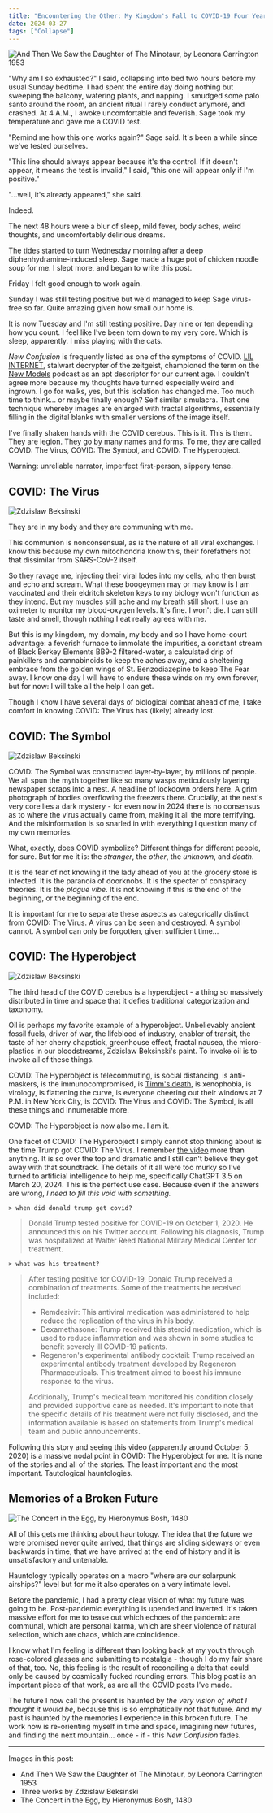 ```yaml
---
title: "Encountering the Other: My Kingdom's Fall to COVID-19 Four Years Later"
date: 2024-03-27
tags: ["Collapse"]
---
```


![And Then We Saw the Daughter of The Minotaur, by Leonora Carrington 1953](/images/and-then-we-saw-the-daughter-of-the-minotaur-1953-leonora-carrington.jpg)

"Why am I so exhausted?" I said, collapsing into bed two hours before my usual Sunday bedtime. I had spent the entire day doing nothing but sweeping the balcony, watering plants, and napping. I smudged some palo santo around the room, an ancient ritual I rarely conduct anymore, and crashed. At 4 A.M., I awoke uncomfortable and feverish. Sage took my temperature and gave me a COVID test.

"Remind me how this one works again?" Sage said. It's been a while since we've tested ourselves.

"This line should always appear because it's the control. If it doesn't appear, it means the test is invalid," I said, "this one will appear only if I'm positive."

"...well, it's already appeared," she said.

Indeed.

The next 48 hours were a blur of sleep, mild fever, body aches, weird thoughts, and uncomfortably delirious dreams.

The tides started to turn Wednesday morning after a deep diphenhydramine-induced sleep. Sage made a huge pot of chicken noodle soup for me. I slept more, and began to write this post.

Friday I felt good enough to work again.

Sunday I was still testing positive but we'd managed to keep Sage virus-free so far. Quite amazing given how small our home is.

It is now Tuesday and I'm still testing positive. Day nine or ten depending how you count. I feel like I've been torn down to my very core. Which is sleep, apparently. I miss playing with the cats.

_New Confusion_ is frequently listed as one of the symptoms of COVID. [LIL INTERNET](https://lilinter.net/), stalwart decrypter of the zeitgeist, championed the term on the [New Models](https://newmodels.io) podcast as an apt descriptor for our current age. I couldn't agree more because my thoughts have turned especially weird and ingrown. I go for walks, yes, but this isolation has changed me. Too much time to think... or maybe finally enough? Self similar simulacra. That one technique whereby images are enlarged with fractal algorithms, essentially filling in the digital blanks with smaller versions of the image itself.

I've finally shaken hands with the COVID cerebus. This is it. This is them. They are legion. They go by many names and forms. To me, they are called COVID: The Virus, COVID: The Symbol, and COVID: The Hyperobject.

Warning: unreliable narrator, imperfect first-person, slippery tense.

## COVID: The Virus

![Zdzislaw Beksinski](/images/zdzislaw-beksinski-1.jpg)

They are in my body and they are communing with me.

This communion is nonconsensual, as is the nature of all viral exchanges. I know this because my own mitochondria know this, their forefathers not that dissimilar from SARS-CoV-2 itself.

So they ravage me, injecting their viral lodes into my cells, who then burst and echo and scream. What these boogeymen may or may know is I am vaccinated and their eldritch skeleton keys to my biology won't function as they intend. But my muscles still ache and my breath still short. I use an oximeter to monitor my blood-oxygen levels. It's fine. I won't die. I can still taste and smell, though nothing I eat really agrees with me.

But this is my kingdom, my domain, my body and so I have home-court advantage: a feverish furnace to immolate the impurities, a constant stream of Black Berkey Elements BB9-2 filtered-water, a calculated drip of painkillers and cannabinoids to keep the aches away, and a sheltering embrace from the golden wings of St. Benzodiazepine to keep The Fear away. I know one day I will have to endure these winds on my own forever, but for now: I will take all the help I can get.

Though I know I have several days of biological combat ahead of me, I take comfort in knowing COVID: The Virus has (likely) already lost.

## COVID: The Symbol

![Zdzislaw Beksinski](/images/zdzislaw-beksinski-2.jpg)

COVID: The Symbol was constructed layer-by-layer, by millions of people. We all spun the myth together like so many wasps meticulously layering newspaper scraps into a nest. A headline of lockdown orders here. A grim photograph of bodies overflowing the freezers there. Crucially, at the nest's very core lies a dark mystery - for even now in 2024 there is no consensus as to where the virus actually came from, making it all the more terrifying. And the misinformation is so snarled in with everything I question many of my own memories.

What, exactly, does COVID symbolize? Different things for different people, for sure. But for me it is: the _stranger_, the _other_, the _unknown_, and _death_.

It is the fear of not knowing if the lady ahead of you at the grocery store is infected. It is the paranoia of doorknobs. It is the specter of conspiracy theories. It is the _plague vibe_. It is not knowing if this is the end of the beginning, or the beginning of the end.

It is important for me to separate these aspects as categorically distinct from COVID: The Virus. A virus can be seen and destroyed. A symbol cannot. A symbol can only be forgotten, given sufficient time...

## COVID: The Hyperobject

![Zdzislaw Beksinski](/images/zdzislaw-beksinski-3.jpg)

The third head of the COVID cerebus is a hyperobject - a thing so massively distributed in time and space that it defies traditional categorization and taxonomy.

Oil is perhaps my favorite example of a hyperobject. Unbelievably ancient fossil fuels, driver of war, the lifeblood of industry, enabler of transit, the taste of her cherry chapstick, greenhouse effect, fractal nausea, the micro-plastics in our bloodstreams, Zdzislaw Beksinski's paint. To invoke oil is to invoke all of these things.

COVID: The Hyperobject is telecommuting, is social distancing, is anti-maskers, is the immunocompromised, is [Timm's death](/2021/09/06/timm-etters-all-my-love-and-all-my-burning-tears/), is xenophobia, is virology, is flattening the curve, is everyone cheering out their windows at 7 P.M. in New York City, is COVID: The Virus and COVID: The Symbol, is all these things and innumerable more.

COVID: The Hyperobject is now also me. I am it.

One facet of COVID: The Hyperobject I simply cannot stop thinking about is the time Trump got COVID: The Virus. I remember [the video](https://www.youtube.com/watch?v=lN7sliYigBE) more than anything. It is so over the top and dramatic and I still can't believe they got away with that soundtrack. The details of it all were too murky so I've turned to artificial intelligence to help me, specifically ChatGPT 3.5 on March 20, 2024. This is the perfect use case. Because even if the answers are wrong, _I need to fill this void with something._

`> when did donald trump get covid?`

> Donald Trump tested positive for COVID-19 on October 1, 2020. He announced this on his Twitter account. Following his diagnosis, Trump was hospitalized at Walter Reed National Military Medical Center for treatment.

`> what was his treatment?`

> After testing positive for COVID-19, Donald Trump received a combination of treatments. Some of the treatments he received included:
>
> - Remdesivir: This antiviral medication was administered to help reduce the replication of the virus in his body.
> - Dexamethasone: Trump received this steroid medication, which is used to reduce inflammation and was shown in some studies to benefit severely ill COVID-19 patients.
> - Regeneron's experimental antibody cocktail: Trump received an experimental antibody treatment developed by Regeneron Pharmaceuticals. This treatment aimed to boost his immune response to the virus.
>
> Additionally, Trump's medical team monitored his condition closely and provided supportive care as needed. It's important to note that the specific details of his treatment were not fully disclosed, and the information available is based on statements from Trump's medical team and public announcements.

Following this story and seeing this video (apparently around October 5, 2020) is a massive nodal point in COVID: The Hyperobject for me. It is none of the stories and all of the stories. The least important and the most important. Tautological hauntologies.

## Memories of a Broken Future

![The Concert in the Egg, by Hieronymus Bosh, 1480](/images/the-concert-in-the-egg-1480-hieronymus-bosch.jpg)

All of this gets me thinking about hauntology. The idea that the future we were promised never quite arrived, that things are sliding sideways or even backwards in time, that we have arrived at the end of history and it is unsatisfactory and untenable.

Hauntology typically operates on a macro "where are our solarpunk airships?" level but for me it also operates on a very intimate level.

Before the pandemic, I had a pretty clear vision of what my future was going to be. Post-pandemic everything is upended and inverted. It's taken massive effort for me to tease out which echoes of the pandemic are communal, which are personal karma, which are sheer violence of natural selection, which are chaos, which are coincidence.

I know what I'm feeling is different than looking back at my youth through rose-colored glasses and submitting to nostalgia - though I do my fair share of that, too. No, this feeling is the result of reconciling a delta that could only be caused by cosmically fucked rounding errors. This blog post is an important piece of that work, as are all the COVID posts I've made.

The future I now call the present is haunted by _the very vision of what I thought it would be_, because this is so emphatically _not_ that future. And my past is haunted by the memories I experience in this broken future. The work now is re-orienting myself in time and space, imagining new futures, and finding the next mountain... once - if - this _New Confusion_ fades.

---

Images in this post:

- And Then We Saw the Daughter of The Minotaur, by Leonora Carrington 1953
- Three works by Zdzislaw Beksinski
- The Concert in the Egg, by Hieronymus Bosh, 1480
